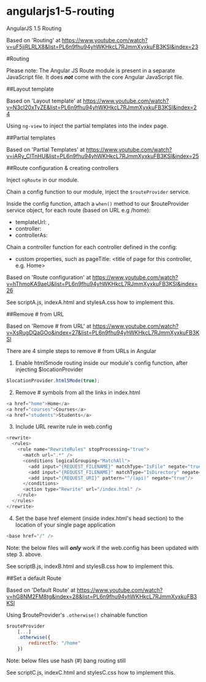 # angularjs1-5-routing
AngularJS 1.5 Routing

Based on 'Routing' at https://www.youtube.com/watch?v=uF5jiRLRLX8&list=PL6n9fhu94yhWKHkcL7RJmmXyxkuFB3KSl&index=23
 
#Routing

Please note: The Angular JS Route module is present in a separate JavaScript file.
It does ***not*** come with the core Angular JavaScript file.

##Layout template

Based on 'Layout template' at https://www.youtube.com/watch?v=N3cI20xTyZE&list=PL6n9fhu94yhWKHkcL7RJmmXyxkuFB3KSl&index=24

Using ```ng-view``` to inject the partial templates into the index page.

##Partial templates

Based on 'Partial Templates' at https://www.youtube.com/watch?v=iARy_ClTnHU&list=PL6n9fhu94yhWKHkcL7RJmmXyxkuFB3KSl&index=25

##Route configuration & creating controllers

Inject ```ngRoute``` in our module.

Chain a config function to our module, inject the ```$routeProvider``` service.

Inside the config function, attach a ```when()``` method to our $routeProvider service object, for each route (based on URL e.g /home):

- templateUrl: <path to and template file>,
- controller: <name of controller>
- controllerAs: <defaults to ctrl>

Chain a controller function for each controller defined in the config:

- custom properties, such as pageTitle: <title of page for this controller, e.g. Home>

Based on 'Route configuration' at https://www.youtube.com/watch?v=hThmoKA9aeU&list=PL6n9fhu94yhWKHkcL7RJmmXyxkuFB3KSl&index=26

See scriptA.js, indexA.html and stylesA.css how to implement this.

##Remove # from URL

Based on 'Remove # from URL' at https://www.youtube.com/watch?v=XsRugDQaGOo&index=27&list=PL6n9fhu94yhWKHkcL7RJmmXyxkuFB3KSl

There are 4 simple steps to remove # from URLs in Angular

1. Enable html5mode routing inside our module's config function, after injecting $locationProvider

```javascript
$locationProvider.html5Mode(true);
```

2. Remove # symbols from all the links in index.html

```javascript
<a href="home">Home</a>
<a href="courses">Courses</a>
<a href="students">Students</a>
```

3. Include URL rewrite rule in web.config

```javascript
<rewrite>
  <rules>
    <rule name="RewriteRules" stopProcessing="true">
      <match url=".*" />
      <conditions logicalGrouping="MatchAll">
        <add input="{REQUEST_FILENAME}" matchType="IsFile" negate="true"/>
        <add input="{REQUEST_FILENAME}" matchType="IsDirectory" negate="true"/>
        <add input="{REQUEST_URI}" pattern="^/(api)" negate="true"/>
      </conditions>
      <action type="Rewrite" url="/index.html" />
    </rule>
  </rules>
</rewrite>
```

4. Set the base href element (inside index.html's head section) to the location of your single page application

```javascript
<base href="/" />
```

Note: the below files will ***only*** work if the web.config has been updated with step 3. above.

See scriptB.js, indexB.html and stylesB.css how to implement this.

##Set a default Route

Based on 'Default Route' at https://www.youtube.com/watch?v=hG8NM2FM8tg&index=28&list=PL6n9fhu94yhWKHkcL7RJmmXyxkuFB3KSl

Using $routeProvider's ```.otherwise()``` chainable function

```javascript
$routeProvider
    [...]
    .otherwise({
        redirectTo: "/home"
    })
```
 
Note: below files use hash (#) bang routing still

See scriptC.js, indexC.html and stylesC.css how to implement this.